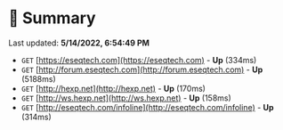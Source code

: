 # 📖 Summary
Last updated: **5/14/2022, 6:54:49 PM**

- `GET` [https://eseqtech.com](https://eseqtech.com) - **Up** (334ms)
- `GET` [http://forum.eseqtech.com](http://forum.eseqtech.com) - **Up** (5188ms)
- `GET` [http://hexp.net](http://hexp.net) - **Up** (170ms)
- `GET` [http://ws.hexp.net](http://ws.hexp.net) - **Up** (158ms)
- `GET` [http://eseqtech.com/infoline](http://eseqtech.com/infoline) - **Up** (314ms)
